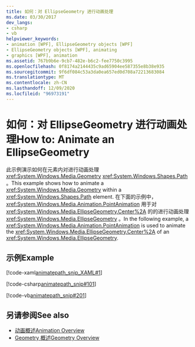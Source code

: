 ```yaml
---
title: 如何：对 EllipseGeometry 进行动画处理
ms.date: 03/30/2017
dev_langs:
- csharp
- vb
helpviewer_keywords:
- animation [WPF], EllipseGeometry objects [WPF]
- EllipseGeometry objects [WPF], animating
- graphics [WPF], animation
ms.assetid: 767b9b6e-9cb7-482e-b6c2-fee7750c3995
ms.openlocfilehash: 0f8174a2144435c9ad65904ee587355e8b38e935
ms.sourcegitcommit: 9f6df084c53a3da0ea657ed0d708a72213683084
ms.translationtype: MT
ms.contentlocale: zh-CN
ms.lasthandoff: 12/09/2020
ms.locfileid: "96973191"
---
```

# <a name="how-to-animate-an-ellipsegeometry"></a><span data-ttu-id="93c4e-102">如何：对 EllipseGeometry 进行动画处理</span><span class="sxs-lookup"><span data-stu-id="93c4e-102">How to: Animate an EllipseGeometry</span></span>
<span data-ttu-id="93c4e-103">此示例演示如何在元素内对进行动画处理 <xref:System.Windows.Media.Geometry> <xref:System.Windows.Shapes.Path> 。</span><span class="sxs-lookup"><span data-stu-id="93c4e-103">This example shows how to animate a <xref:System.Windows.Media.Geometry> within a <xref:System.Windows.Shapes.Path> element.</span></span> <span data-ttu-id="93c4e-104">在下面的示例中， <xref:System.Windows.Media.Animation.PointAnimation> 用于对 <xref:System.Windows.Media.EllipseGeometry.Center%2A> 的的进行动画处理 <xref:System.Windows.Media.EllipseGeometry> 。</span><span class="sxs-lookup"><span data-stu-id="93c4e-104">In the following example, a <xref:System.Windows.Media.Animation.PointAnimation> is used to animate the <xref:System.Windows.Media.EllipseGeometry.Center%2A> of an <xref:System.Windows.Media.EllipseGeometry>.</span></span>  
  
## <a name="example"></a><span data-ttu-id="93c4e-105">示例</span><span class="sxs-lookup"><span data-stu-id="93c4e-105">Example</span></span>  
 [!code-xaml[animatepath_snip_XAML#1](~/samples/snippets/csharp/VS_Snippets_Wpf/animatepath_snip_XAML/CS/EllipseGeometryExample.xaml#1)]  
  
 [!code-csharp[animatepath_snip#101](~/samples/snippets/csharp/VS_Snippets_Wpf/animatepath_snip/CSharp/EllipseGeometryExample.cs#101)]  
  
 [!code-vb[animatepath_snip#201](~/samples/snippets/visualbasic/VS_Snippets_Wpf/animatepath_snip/VisualBasic/EllipseGeometryExample.vb#201)]  
  
## <a name="see-also"></a><span data-ttu-id="93c4e-106">另请参阅</span><span class="sxs-lookup"><span data-stu-id="93c4e-106">See also</span></span>

- [<span data-ttu-id="93c4e-107">动画概述</span><span class="sxs-lookup"><span data-stu-id="93c4e-107">Animation Overview</span></span>](animation-overview.md)
- [<span data-ttu-id="93c4e-108">Geometry 概述</span><span class="sxs-lookup"><span data-stu-id="93c4e-108">Geometry Overview</span></span>](geometry-overview.md)
